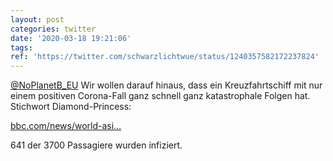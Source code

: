 ```yaml
---
layout: post
categories: twitter
date: '2020-03-18 19:21:06'
tags: 
ref: 'https://twitter.com/schwarzlichtwue/status/1240357582172237824'
---
```

[@NoPlanetB_EU](https://twitter.com/NoPlanetB_EU) Wir wollen darauf hinaus, dass ein Kreuzfahrtschiff mit nur einem positiven Corona-Fall ganz schnell ganz katastrophale Folgen hat. Stichwort Diamond-Princess:

[bbc.com/news/world-asi…](https://www.bbc.com/news/world-asia-51568496)

641 der 3700 Passagiere wurden infiziert.
